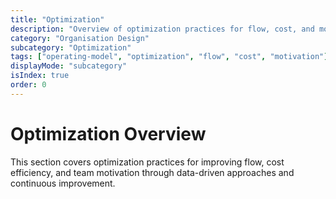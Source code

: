 ```yaml
---
title: "Optimization"
description: "Overview of optimization practices for flow, cost, and motivation."
category: "Organisation Design"
subcategory: "Optimization"
tags: ["operating-model", "optimization", "flow", "cost", "motivation"]
displayMode: "subcategory"
isIndex: true
order: 0
---
```


# Optimization Overview

This section covers optimization practices for improving flow, cost efficiency, and team motivation through data-driven approaches and continuous improvement.
